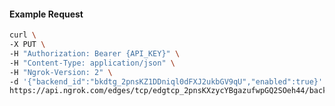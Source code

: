 <!-- Code generated for API Clients. DO NOT EDIT. -->

#### Example Request

```bash
curl \
-X PUT \
-H "Authorization: Bearer {API_KEY}" \
-H "Content-Type: application/json" \
-H "Ngrok-Version: 2" \
-d '{"backend_id":"bkdtg_2pnsKZ1DDniql0dFXJ2ukbGV9qU","enabled":true}' \
https://api.ngrok.com/edges/tcp/edgtcp_2pnsKXzycYBgazufwpGQ2SOeh44/backend
```

